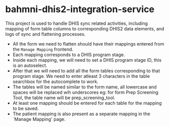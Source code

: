# bahmni-dhis2-integration-service
This project is used to handle DHIS sync related activities, including mapping of form table columns to corresponding DHIS2 data elements, and logs of sync and flattening processes.

- All the form we need to flatten should have their mappings entered from the `Manage Mapping` frontend.
- Each mapping corresponds to a DHIS program stage.
- Inside each mapping, we will need to set a DHIS program stage ID, this is an autoselect.
- After that we will need to add all the form tables corresponding to that program stage. We need to enter atleast 3 characters in the table searchbox for the autocomplete to work.
- The tables will be named similar to the form name, all lowercase and spaces will be replaced wih underscores eg: for form Prep Screening Tool, the table name will be prep_screening_tool.
- At least one mapping should be entered for each table for the mapping to be saved.
- The patient mapping is also present as a separate mapping in the `Manage Mapping' page.
